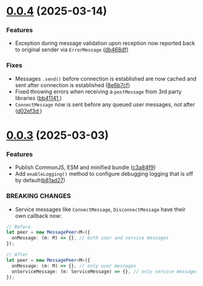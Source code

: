 # [0.0.4](https://github.com/AmadeusITGroup/microfrontends/compare/0.0.3...0.0.4) (2025-03-14)

### Features

- Exception during message validation upon reception now reported back to original sender via `ErrorMessage` ([db468df](https://github.com/AmadeusITGroup/microfrontends/commit/db468dfb4993b6c27feaf2ac94caa6a02d41d639))

### Fixes

- Messages `.send()` before connection is established are now cached and sent after connection is established ([8e6b7cf](https://github.com/AmadeusITGroup/microfrontends/commit/8e6b7cfb1d6694c51c62b4031802bfc9091b29a9))
- Fixed throwing errors when receiving a `postMessage` from 3rd party libraries ([bb41141
  ](https://github.com/AmadeusITGroup/microfrontends/commit/bb4114151cf0fedb2f8b49e72a71e6ddc207cc65))
- `ConnectMessage` now is sent before any queued user messages, not after ([d02ef3d
  ](https://github.com/AmadeusITGroup/microfrontends/commit/d02ef3d80d67a25f7e1ccb3385d9cfd3dc65af4b))

# [0.0.3](https://github.com/AmadeusITGroup/microfrontends/compare/0.0.2...0.0.3) (2025-03-03)

### Features

- Publish CommonJS, ESM and minified bundle ([c3a84f9](https://github.com/AmadeusITGroup/microfrontends/commit/c3a84f910d2655e719289336cd495383a95f3e20))
- Add `enableLogging()` method to configure debugging logging that is off by default([b81ad27](https://github.com/AmadeusITGroup/microfrontends/commit/b81ad27ba1410a3ef566422463a88e6a8961bb19))

### BREAKING CHANGES

- Service messages like `ConnectMessage`, `DisconnectMessage` have their own callback now:

```ts
// Before
let peer = new MessagePeer<M>({
  onMessage: (m: M) => {}, // both user and service messages
});

// After
let peer = new MessagePeer<M>({
  onMessage: (m: M) => {}, // only user messages
  onServiceMessage: (m: ServiceMessage) => {}, // only service messages
});
```
